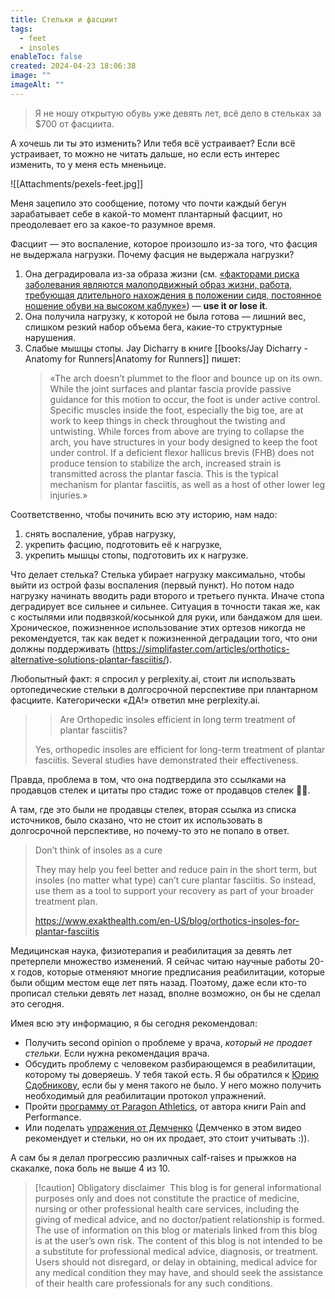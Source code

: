 ```yaml
---
title: Стельки и фасциит
tags:
  - feet
  - insoles
enableToc: false
created: 2024-04-23 18:06:38
image: ""
imageAlt: ""
---
```

> Я не ношу открытую обувь уже девять лет, всё дело в стельках за $700 от фасциита.

А хочешь ли ты это изменить? Или тебя всё устраивает? Если всё устраивает, то можно не читать дальше, но если есть интерес изменить, то у меня есть мненьице.

![[Attachments/pexels-feet.jpg]]

Меня зацепило это сообщение, потому что почти каждый бегун зарабатывает себе в какой-то момент плантарный фасциит, но преодолевает его за какое-то разумное время.

Фасциит — это воспаление, которое произошло из-за того, что фасция не выдержала нагрузки. Почему фасция не выдержала нагрузки?
1. Она деградировала из-за образа жизни (см. [«факторами риска заболевания являются малоподвижный образ жизни, работа, требующая длительного нахождения в положении сидя, постоянное ношение обуви на высоком каблуке»](https://ru.wikipedia.org/wiki/Плантарный_фасциит#Этиология)) — **use it or lose it**.
2. Она получила нагрузку, к которой не была готова — лишний вес, слишком резкий набор объема бега, какие-то структурные нарушения.
3. Слабые мышцы стопы. Jay Dicharry в книге [[books/Jay Dicharry - Anatomy for Runners|Anatomy for Runners]] пишет:
	> «The arch doesn’t plummet to the floor and bounce up on its own. While the joint surfaces and plantar fascia provide passive guidance for this motion to occur, the foot is under active control. Specific muscles inside the foot, especially the big toe, are at work to keep things in check throughout the twisting and untwisting. While forces from above are trying to collapse the arch, you have structures in your body designed to keep the foot under control. If a deficient flexor hallicus brevis (FHB) does not produce tension to stabilize the arch, increased strain is transmitted across the plantar fascia. This is the typical mechanism for plantar fasciitis, as well as a host of other lower leg injuries.»

Соответственно, чтобы починить всю эту историю, нам надо:
1. снять воспаление, убрав нагрузку,
2. укрепить фасцию, подготовить её к нагрузке,
3. укрепить мышцы стопы, подготовить их к нагрузке.

Что делает стелька? Стелька убирает нагрузку максимально, чтобы выйти из острой фазы воспаления (первый пункт). Но потом надо нагрузку начинать вводить ради второго и третьего пункта. Иначе стопа деградирует все сильнее и сильнее. Ситуация  в точности такая же, как с костылями или подвязкой/косынкой для руки, или бандажом для шеи. Хроническое, пожизненное использование этих ортезов никогда не рекомендуется, так как ведет к пожизненной деградации того, что они должны поддерживать (https://simplifaster.com/articles/orthotics-alternative-solutions-plantar-fasciitis/).

Любопытный факт: я спросил у perplexity.ai, стоит ли использвать ортопедические стельки в долгосрочной перспективе при плантарном фасциите. Категорически «ДА!» ответил мне perplexity.ai.

> > Are Orthopedic insoles efficient in long term treatment of plantar fasciitis?
> 
> Yes, orthopedic insoles are efficient for long-term treatment of plantar fasciitis. Several studies have demonstrated their effectiveness.

Правда, проблема в том, что она подтвердила это ссылками на продавцов стелек и цитаты про стадис тоже от продавцов стелек 🤷‍♂️.

А там, где это были не продавцы стелек, вторая ссылка из списка источников, было сказано, что не стоит их использовать в долгосрочной перспективе, но почему-то это не попало в ответ.

> Don’t think of insoles as a cure
> 
> They may help you feel better and reduce pain in the short term, but insoles (no matter what type) can’t cure plantar fasciitis. So instead, use them as a tool to support your recovery as part of your broader treatment plan.
> 
> https://www.exakthealth.com/en-US/blog/orthotics-insoles-for-plantar-fasciitis

Медицинская наука, физиотерапия и реабилитация за девять лет претерпели множество изменений. Я сейчас читаю научные работы 20-х годов, которые отменяют многие предписания реабилитации, которые были общим местом еще лет пять назад. Поэтому, даже если кто-то прописал стельки девять лет назад, вполне возможно, он бы не сделал это сегодня.

Имея всю эту информацию, я бы сегодня рекомендовал:
- Получить second opinion о проблеме у врача, _который не продает стельки_. Если нужна рекомендация врача.
- Обсудить проблему с человеком разбирающемся в реабилитации, которому ты доверяешь. У тебя такой есть. Я бы обратился к [Юрию Сдобникову](https://www.instagram.com/dr.sdobnikov/), если бы у меня такого не было. У него можно получить необходимый для реабилитации протокол упражнений.
- Пройти [программу от Paragon Athletics](https://www.youtube.com/playlist?list=PLFQgdcz4m2ZHkjJMPzsrrPJTTYIbX69hs), от автора книги Pain and Performance.
- Или поделать [упражения от Демченко](https://www.youtube.com/watch?v=jPC5OUhJQls) (Демченко в этом видео рекомендует и стельки, но он их продает, это стоит учитывать :)).

А сам бы я делал прогрессию различных calf-raises и прыжков на скакалке, пока боль не выше 4 из 10.

> [!caution] Obligatory disclaimer
>  This blog is for general informational purposes only and does not constitute the practice of medicine, nursing or other professional health care services, including the giving of medical advice, and no doctor/patient relationship is formed. The use of information on this blog or materials linked from this blog is at the user’s own risk. The content of this blog is not intended to be a substitute for professional medical advice, diagnosis, or treatment. Users should not disregard, or delay in obtaining, medical advice for any medical condition they may have, and should seek the assistance of their health care professionals for any such conditions.
